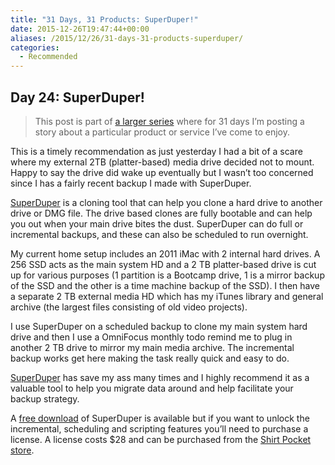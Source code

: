 ```yaml
---
title: "31 Days, 31 Products: SuperDuper!"
date: 2015-12-26T19:47:44+00:00
aliases: /2015/12/26/31-days-31-products-superduper/
categories:
  - Recommended
---
```


## Day 24: SuperDuper!

> This post is part of [a larger series][1] where for 31 days I&#8217;m posting a story about a particular product or service I&#8217;ve come to enjoy.

This is a timely recommendation as just yesterday I had a bit of a scare where my external 2TB (platter-based) media drive decided not to mount. Happy to say the drive did wake up eventually but I wasn&#8217;t too concerned since I has a fairly recent backup I made with SuperDuper.

[SuperDuper][2] is a cloning tool that can help you clone a hard drive to another drive or DMG file. The drive based clones are fully bootable and can help you out when your main drive bites the dust. SuperDuper can do full or incremental backups, and these can also be scheduled to run overnight.

My current home setup includes an 2011 iMac with 2 internal hard drives. A 256 SSD acts as the main system HD and a 2 TB platter-based drive is cut up for various purposes (1 partition is a Bootcamp drive, 1 is a mirror backup of the SSD and the other is a time machine backup of the SSD). I then have a separate 2 TB external media HD which has my iTunes library and general archive (the largest files consisting of old video projects).

I use SuperDuper on a scheduled backup to clone my main system hard drive and then I use a OmniFocus monthly todo remind me to plug in another 2 TB drive to mirror my main media archive. The incremental backup works get here making the task really quick and easy to do.

[SuperDuper][2] has save my ass many times and I highly recommend it as a valuable tool to help you migrate data around and help facilitate your backup strategy.

A [free download][3] of SuperDuper is available but if you want to unlock the incremental, scheduling and scripting features you&#8217;ll need to purchase a license. A license costs $28 and can be purchased from the [Shirt Pocket store][4].

[1]: http://mikezornek.com/2015/11/24/31-days-31-products-launch-post/
[2]: http://www.shirt-pocket.com/SuperDuper/SuperDuperDescription.html
[3]: http://www.shirt-pocket.com/mint/pepper/orderedlist/downloads/download.php?file=http%3A//www.shirt-pocket.com/downloads/SuperDuper%21.dmg
[4]: http://store.esellerate.net/s.asp?s=STR705989658&Cmd=BUY&SKURefnum=SKU5295267639
